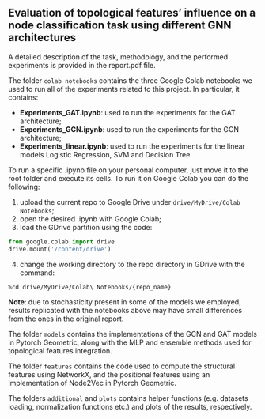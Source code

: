 ## Evaluation of topological features’ influence on a node classification task using different GNN architectures

A detailed description of the task, methodology, and the performed experiments is provided in the report.pdf file.

The folder `colab notebooks` contains the three Google Colab notebooks we used to run all of the experiments related to this project. In particular, it contains:
* **Experiments_GAT.ipynb**: used to run the experiments for the GAT architecture;
* **Experiments_GCN.ipynb**: used to run the experiments for the GCN architecture;
* **Experiments_linear.ipynb**: used to run the experiments for the linear models Logistic Regression, SVM and Decision Tree.

To run a specific .ipynb file on your personal computer, just move it to the root folder and execute its cells.
To run it on Google Colab you can do the following:
1. upload the current repo to Google Drive under `drive/MyDrive/Colab Notebooks`;
2. open the desired .ipynb with Google Colab;
3. load the GDrive partition using the code:
```python
from google.colab import drive
drive.mount('/content/drive')
```
4. change the working directory to the repo directory in GDrive with the command:
```bash
%cd drive/MyDrive/Colab\ Notebooks/{repo_name}
```

**Note**: due to stochasticity present in some of the models we employed, results replicated with the notebooks above may have small differences from the ones in the original report.

The folder `models` contains the implementations of the GCN and GAT models in Pytorch Geometric, along with the MLP and ensemble methods used for topological features integration.

The folder `features` contains the code used to compute the structural features using NetworkX, and the positional features using an implementation of Node2Vec in Pytorch Geometric.

The folders `additional` and `plots` contains helper functions (e.g. datasets loading, normalization functions etc.) and plots of the results, respectively.
